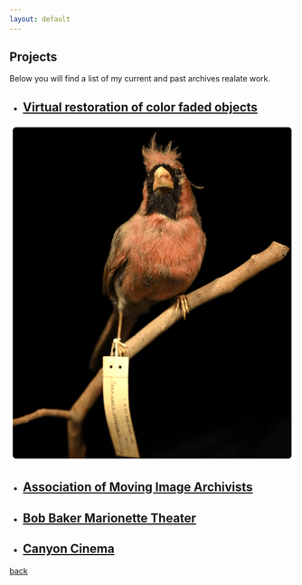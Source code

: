 ```yaml
---
layout: default
---
```


## Projects

Below you will find a list of my current and past archives realate work.

*  ## [Virtual restoration of color faded objects](./virtual-restoration-of-color-faded-objects.html)

![cardinal](/assets/img/Cardinal.gif)

*  ## [Association of Moving Image Archivists](./amia.html)



*  ## [Bob Baker Marionette Theater](./bob-baker-marionette-theater.html)



*  ## [Canyon Cinema](./canyon-cinema.html)



[back](./)

